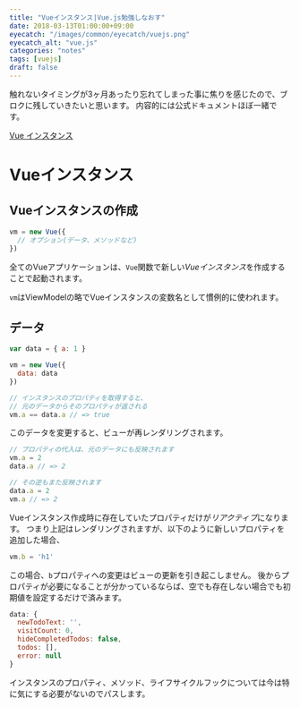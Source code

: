 ```yaml
---
title: "Vueインスタンス|Vue.js勉強しなおす"
date: 2018-03-13T01:00:00+09:00
eyecatch: "/images/common/eyecatch/vuejs.png"
eyecatch_alt: "vue.js"
categories: "notes"
tags: [vuejs]
draft: false
---
```


触れないタイミングが3ヶ月あったり忘れてしまった事に焦りを感じたので、ブロクに残していきたいと思います。
内容的には公式ドキュメントほぼ一緒です。

[Vue インスタンス](https://jp.vuejs.org/v2/guide/instance.html)

# Vueインスタンス
## Vueインスタンスの作成

```js
vm = new Vue({
  // オプション(データ、メソッドなど)
})
```

全てのVueアプリケーションは、`Vue`関数で新しい*Vueインスタンス*を作成することで起動されます。

`vm`はViewModelの略でVueインスタンスの変数名として慣例的に使われます。

## データ

```js
var data = { a: 1 }

vm = new Vue({
  data: data
})

// インスタンスのプロパティを取得すると、
// 元のデータからそのプロパティが返される
vm.a == data.a // => true
```

このデータを変更すると、ビューが再レンダリングされます。

```js
// プロパティの代入は、元のデータにも反映されます
vm.a = 2
data.a // => 2

// その逆もまた反映されます
data.a = 2
vm.a // => 2
```

Vueインスタンス作成時に存在していたプロパティだけが*リアクティブ*になります。
つまり上記はレンダリングされますが、以下のように新しいプロパティを追加した場合、

```js
vm.b = 'h1'
```

この場合、`b`プロパティへの変更はビューの更新を引き起こしません。
後からプロパティが必要になることが分かっているならば、空でも存在しない場合でも初期値を設定するだけで済みます。

```js
data: {
  newTodoText: '',
  visitCount: 0,
  hideCompletedTodos: false,
  todos: [],
  error: null
}
```

インスタンスのプロパティ、メソッド、ライフサイクルフックについては今は特に気にする必要がないのでパスします。